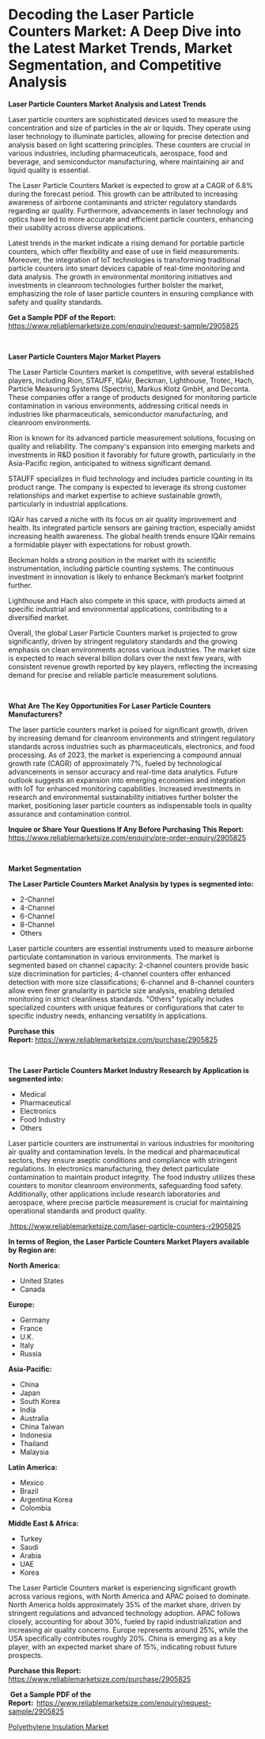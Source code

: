 <p><h1>Decoding the Laser Particle Counters Market: A Deep Dive into the Latest Market Trends, Market Segmentation, and Competitive Analysis</h1></p><p><strong>Laser Particle Counters Market Analysis and Latest Trends</strong></p>
<p><p>Laser particle counters are sophisticated devices used to measure the concentration and size of particles in the air or liquids. They operate using laser technology to illuminate particles, allowing for precise detection and analysis based on light scattering principles. These counters are crucial in various industries, including pharmaceuticals, aerospace, food and beverage, and semiconductor manufacturing, where maintaining air and liquid quality is essential.</p><p>The Laser Particle Counters Market is expected to grow at a CAGR of 6.8% during the forecast period. This growth can be attributed to increasing awareness of airborne contaminants and stricter regulatory standards regarding air quality. Furthermore, advancements in laser technology and optics have led to more accurate and efficient particle counters, enhancing their usability across diverse applications.</p><p>Latest trends in the market indicate a rising demand for portable particle counters, which offer flexibility and ease of use in field measurements. Moreover, the integration of IoT technologies is transforming traditional particle counters into smart devices capable of real-time monitoring and data analysis. The growth in environmental monitoring initiatives and investments in cleanroom technologies further bolster the market, emphasizing the role of laser particle counters in ensuring compliance with safety and quality standards.</p></p>
<p><strong>Get a Sample PDF of the Report:&nbsp;</strong> <a href="https://www.reliablemarketsize.com/enquiry/request-sample/2905825?utm_campaign=2809&utm_medium=2&utm_source=Github&utm_content=ia&utm_term=12032025&utm_id=laser-particle-counters">https://www.reliablemarketsize.com/enquiry/request-sample/2905825</a></p>
<p>&nbsp;</p>
<p><strong>Laser Particle Counters Major Market Players</strong></p>
<p><p>The Laser Particle Counters market is competitive, with several established players, including Rion, STAUFF, IQAir, Beckman, Lighthouse, Trotec, Hach, Particle Measuring Systems (Spectris), Markus Klotz GmbH, and Deconta. These companies offer a range of products designed for monitoring particle contamination in various environments, addressing critical needs in industries like pharmaceuticals, semiconductor manufacturing, and cleanroom environments.</p><p>Rion is known for its advanced particle measurement solutions, focusing on quality and reliability. The company's expansion into emerging markets and investments in R&D position it favorably for future growth, particularly in the Asia-Pacific region, anticipated to witness significant demand.</p><p>STAUFF specializes in fluid technology and includes particle counting in its product range. The company is expected to leverage its strong customer relationships and market expertise to achieve sustainable growth, particularly in industrial applications.</p><p>IQAir has carved a niche with its focus on air quality improvement and health. Its integrated particle sensors are gaining traction, especially amidst increasing health awareness. The global health trends ensure IQAir remains a formidable player with expectations for robust growth.</p><p>Beckman holds a strong position in the market with its scientific instrumentation, including particle counting systems. The continuous investment in innovation is likely to enhance Beckman’s market footprint further.</p><p>Lighthouse and Hach also compete in this space, with products aimed at specific industrial and environmental applications, contributing to a diversified market.</p><p>Overall, the global Laser Particle Counters market is projected to grow significantly, driven by stringent regulatory standards and the growing emphasis on clean environments across various industries. The market size is expected to reach several billion dollars over the next few years, with consistent revenue growth reported by key players, reflecting the increasing demand for precise and reliable particle measurement solutions.</p></p>
<p>&nbsp;</p>
<p><strong>What Are The Key Opportunities For Laser Particle Counters Manufacturers?</strong></p>
<p><p>The laser particle counters market is poised for significant growth, driven by increasing demand for cleanroom environments and stringent regulatory standards across industries such as pharmaceuticals, electronics, and food processing. As of 2023, the market is experiencing a compound annual growth rate (CAGR) of approximately 7%, fueled by technological advancements in sensor accuracy and real-time data analytics. Future outlook suggests an expansion into emerging economies and integration with IoT for enhanced monitoring capabilities. Increased investments in research and environmental sustainability initiatives further bolster the market, positioning laser particle counters as indispensable tools in quality assurance and contamination control.</p></p>
<p><strong>Inquire or Share Your Questions If Any Before Purchasing This Report:</strong> <a href="https://www.reliablemarketsize.com/enquiry/pre-order-enquiry/2905825?utm_campaign=2809&utm_medium=2&utm_source=Github&utm_content=ia&utm_term=12032025&utm_id=laser-particle-counters">https://www.reliablemarketsize.com/enquiry/pre-order-enquiry/2905825</a></p>
<p>&nbsp;</p>
<p><strong>Market Segmentation</strong></p>
<p><strong>The Laser Particle Counters Market Analysis by types is segmented into:</strong></p>
<p><ul><li>2-Channel</li><li>4-Channel</li><li>6-Channel</li><li>8-Channel</li><li>Others</li></ul></p>
<p><p>Laser particle counters are essential instruments used to measure airborne particulate contamination in various environments. The market is segmented based on channel capacity: 2-channel counters provide basic size discrimination for particles; 4-channel counters offer enhanced detection with more size classifications; 6-channel and 8-channel counters allow even finer granularity in particle size analysis, enabling detailed monitoring in strict cleanliness standards. "Others" typically includes specialized counters with unique features or configurations that cater to specific industry needs, enhancing versatility in applications.</p></p>
<p><strong>Purchase this Report:&nbsp;</strong><a href="https://www.reliablemarketsize.com/purchase/2905825?utm_campaign=2809&utm_medium=2&utm_source=Github&utm_content=ia&utm_term=12032025&utm_id=laser-particle-counters">https://www.reliablemarketsize.com/purchase/2905825</a></p>
<p>&nbsp;</p>
<p><strong>The Laser Particle Counters Market Industry Research by Application is segmented into:</strong></p>
<p><ul><li>Medical</li><li>Pharmaceutical</li><li>Electronics</li><li>Food Industry</li><li>Others</li></ul></p>
<p><p>Laser particle counters are instrumental in various industries for monitoring air quality and contamination levels. In the medical and pharmaceutical sectors, they ensure aseptic conditions and compliance with stringent regulations. In electronics manufacturing, they detect particulate contamination to maintain product integrity. The food industry utilizes these counters to monitor cleanroom environments, safeguarding food safety. Additionally, other applications include research laboratories and aerospace, where precise particle measurement is crucial for maintaining operational standards and product quality.</p></p>
<p><a href="https://www.reliablemarketsize.com/laser-particle-counters-r2905825?utm_campaign=2809&utm_medium=2&utm_source=Github&utm_content=ia&utm_term=12032025&utm_id=laser-particle-counters">&nbsp;https://www.reliablemarketsize.com/laser-particle-counters-r2905825</a></p>
<p><strong>In terms of Region, the Laser Particle Counters Market Players available by Region are:</strong></p>
<p>
    <p> <strong> North America: </strong>
        <ul>
            <li>United States</li>
            <li>Canada</li>
        </ul>
        </p> 
    <p> <strong> Europe: </strong>
        <ul>
            <li>Germany</li>
            <li>France</li>
            <li>U.K.</li>
            <li>Italy</li>
            <li>Russia</li>
        </ul>
        </p> 
    <p> <strong> Asia-Pacific: </strong>
        <ul>
            <li>China</li>
            <li>Japan</li>
            <li>South Korea</li>
            <li>India</li>
            <li>Australia</li>
            <li>China Taiwan</li>
            <li>Indonesia</li>
            <li>Thailand</li>
            <li>Malaysia</li>
        </ul>
        </p> 
    <p> <strong> Latin America: </strong>
        <ul>
            <li>Mexico</li>
            <li>Brazil</li>
            <li>Argentina Korea</li>
            <li>Colombia</li>
        </ul>
        </p> 
    <p> <strong> Middle East & Africa: </strong>
        <ul>
            <li>Turkey</li>
            <li>Saudi</li>
            <li>Arabia</li>
            <li>UAE</li>
            <li>Korea</li>
        </ul>
    </p>
    </p>
<p><p>The Laser Particle Counters market is experiencing significant growth across various regions, with North America and APAC poised to dominate. North America holds approximately 35% of the market share, driven by stringent regulations and advanced technology adoption. APAC follows closely, accounting for about 30%, fueled by rapid industrialization and increasing air quality concerns. Europe represents around 25%, while the USA specifically contributes roughly 20%. China is emerging as a key player, with an expected market share of 15%, indicating robust future prospects.</p></p>
<p><strong>Purchase this Report: </strong><a href="https://www.reliablemarketsize.com/purchase/2905825?utm_campaign=2809&utm_medium=2&utm_source=Github&utm_content=ia&utm_term=12032025&utm_id=laser-particle-counters">https://www.reliablemarketsize.com/purchase/2905825</a></p>
<p>&nbsp;<strong>Get a Sample PDF of the Report:&nbsp;&nbsp;</strong><a href="https://www.reliablemarketsize.com/enquiry/request-sample/2905825?utm_campaign=2809&utm_medium=2&utm_source=Github&utm_content=ia&utm_term=12032025&utm_id=laser-particle-counters">https://www.reliablemarketsize.com/enquiry/request-sample/2905825</a></p>
<p><strong></strong></p>
<p><p><a href="https://github.com/nathandecarvalho/Market-Research-Report-List-6/blob/main/polyethylene-insulation-market.md?utm_campaign=2809&utm_medium=2&utm_source=Github&utm_content=ia&utm_term=12032025&utm_id=laser-particle-counters">Polyethylene Insulation Market</a></p></p>